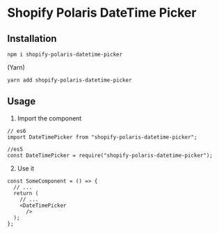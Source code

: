 # Shopify Polaris DateTime Picker

##  Installation
```
npm i shopify-polaris-datetime-picker
```

(Yarn)
```
yarn add shopify-polaris-datetime-picker
```

## Usage
1. Import the component
```
// es6
import DateTimePicker from "shopify-polaris-datetime-picker";

//es5
const DateTimePicker = require("shopify-polaris-datetime-picker");
```

2. Use it
```
const SomeComponent = () => {
  // ...
  return (
    // ...
    <DateTimePicker 
      />
  );
};
```